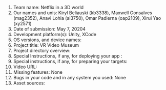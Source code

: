 1. Team name: Netflix in a 3D world
2. Our names and unis: Kiryl Beliauski (kb3338), Maxwell Gonsalves (mag2352), Anavi Lohia (al3750), Omar Padierna (oap2109), Xirui Yao (xy2571)
3. Date of submission: May 7, 20204
4. Development platform(s): Unity, XCode
5. OS versions, and device names: 
6. Project title: VR Video Museum
7. Project directory overview: 
8. Special Instructions, if any, for deploying your app :
9. Special instructions, if any, for preparing your targets: 
10. Video URL: 
11. Missing features: None
12. Bugs in your code and in any system you used: None
13. Asset sources: 
